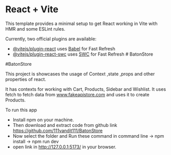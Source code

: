 # React + Vite

This template provides a minimal setup to get React working in Vite with HMR and some ESLint rules.

Currently, two official plugins are available:

- [@vitejs/plugin-react](https://github.com/vitejs/vite-plugin-react/blob/main/packages/plugin-react/README.md) uses [Babel](https://babeljs.io/) for Fast Refresh
- [@vitejs/plugin-react-swc](https://github.com/vitejs/vite-plugin-react-swc) uses [SWC](https://swc.rs/) for Fast Refresh
#   B a t o n S t o r e 
 
 


# B a t o n S t o r e 

This project is showcases the usage of Context ,state ,props and other properties of react.

It has contexts for working with Cart, Products, Sidebar and Wishlist. It uses fetch to fetch data from www.fakeapistore.com and uses it to create Products.

To run this app 
* Install npm on your machine.
* Then download and extract code from github link https://github.com/111vandit111/BatonStore
* Now select the folder and Run these command in command line
  -> npm install
  -> npm run dev
* open link in http://127.0.0.1:5173/ in your browser.

